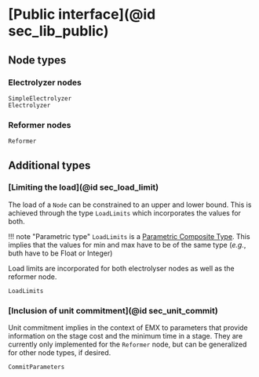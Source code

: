 # [Public interface](@id sec_lib_public)

## Node types

### Electrolyzer nodes

```@docs
SimpleElectrolyzer
Electrolyzer
```

### Reformer nodes

```@docs
Reformer
```

## Additional types

### [Limiting the load](@id sec_load_limit)

The load of a `Node` can be constrained to an upper and lower bound.
This is achieved through the type `LoadLimits` which incorporates the values for
both.

!!! note "Parametric type"
    `LoadLimits` is a [Parametric Composite Type](https://docs.julialang.org/en/v1/manual/types/#man-parametric-composite-types).
    This implies that the values for min and max have to be of the same type (_e.g._, buth have to be Float or Integer)

Load limits are incorporated for both electrolyser nodes as well as the reformer node.

```@docs
LoadLimits
```

### [Inclusion of unit commitment](@id sec_unit_commit)

Unit commitment implies in the context of EMX to parameters that provide information on the stage cost and the minimum time in a stage.
They are currently only implemented for the `Reformer` node, but can be generalized for other node types, if desired.

```@docs
CommitParameters
```
